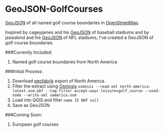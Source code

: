 GeoJSON-GolfCourses
===================
[GeoJSON](http://geojson.org) of all named golf course boundaries in [OpenStreetMap](http://www.openstreetmap.org).

Inspired by cageyjames and his [GeoJSON](https://github.com/cageyjames/GeoJSON-Ballparks) of baseball stadiums and by jssisskind and his [GeoJSON](https://github.com/sisskind/GeoJSON-Football) of NFL stadiums, I've created a GeoJSON of golf course boundaries.

###Currently Included:
  1. Named golf course boundaries from North America

###Initial Process:
  1. Download [geofabrik](http://download.geofabrik.de/north-america.html) export of North America.
  2. Filter the extract using [Osmosis](http://wiki.openstreetmap.org/wiki/Osmfilter)
`osmosis --read-xml north-america-latest.osm.pbf --tag-filter accept-ways leisure=golf_course --used-node --write-xml namerica.osm`
  3. Load into QGIS and filter `name IS NOT null`
  4. Save as GeoJSON

###Coming Soon:
  1. European golf courses
